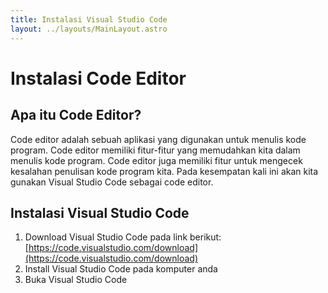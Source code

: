 ```yaml
---
title: Instalasi Visual Studio Code
layout: ../layouts/MainLayout.astro
---
```

# Instalasi Code Editor

## Apa itu Code Editor?
Code editor adalah sebuah aplikasi yang digunakan untuk menulis kode program. Code editor memiliki fitur-fitur yang memudahkan kita dalam menulis kode program. Code editor juga memiliki fitur untuk mengecek kesalahan penulisan kode program kita. Pada kesempatan kali ini akan kita gunakan Visual Studio Code sebagai code editor.

## Instalasi Visual Studio Code
1. Download Visual Studio Code pada link berikut: [https://code.visualstudio.com/download](https://code.visualstudio.com/download)
2. Install Visual Studio Code pada komputer anda
3. Buka Visual Studio Code